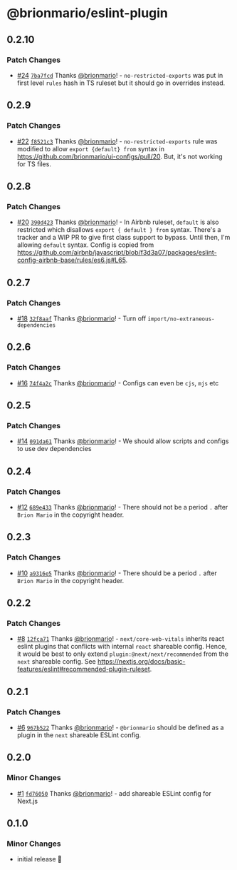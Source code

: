 # @brionmario/eslint-plugin

## 0.2.10

### Patch Changes

- [#24](https://github.com/brionmario/ui-configs/pull/24) [`7ba7fcd`](https://github.com/brionmario/ui-configs/commit/7ba7fcd023129bb77191d6938d251eadad210e3a) Thanks [@brionmario](https://github.com/brionmario)! - `no-restricted-exports` was put in first level `rules` hash in TS ruleset but it should go in overrides instead.

## 0.2.9

### Patch Changes

- [#22](https://github.com/brionmario/ui-configs/pull/22) [`f8521c3`](https://github.com/brionmario/ui-configs/commit/f8521c315184883fcdc5fe281c53550ad8b9464f) Thanks [@brionmario](https://github.com/brionmario)! - `no-restricted-exports` rule was modified to allow `export {default} from` syntax in https://github.com/brionmario/ui-configs/pull/20. But, it's not working for TS files.

## 0.2.8

### Patch Changes

- [#20](https://github.com/brionmario/ui-configs/pull/20) [`390d423`](https://github.com/brionmario/ui-configs/commit/390d42355bd402b3d1fdf6101f5afd2cb59e1b29) Thanks [@brionmario](https://github.com/brionmario)! - In Airbnb ruleset, `default` is also restricted which disallows `export { default } from` syntax. There's a tracker and a WIP PR to give first class support to bypass. Until then, I'm allowing `default` syntax. Config is copied from https://github.com/airbnb/javascript/blob/f3d3a07/packages/eslint-config-airbnb-base/rules/es6.js#L65.

## 0.2.7

### Patch Changes

- [#18](https://github.com/brionmario/ui-configs/pull/18) [`32f8aaf`](https://github.com/brionmario/ui-configs/commit/32f8aaf6b228a071e5c5c634b7818d7247578c4b) Thanks [@brionmario](https://github.com/brionmario)! - Turn off `import/no-extraneous-dependencies`

## 0.2.6

### Patch Changes

- [#16](https://github.com/brionmario/ui-configs/pull/16) [`74f4a2c`](https://github.com/brionmario/ui-configs/commit/74f4a2c0bc5c0b427d6779cf094b97dac0b7685c) Thanks [@brionmario](https://github.com/brionmario)! - Configs can even be `cjs`, `mjs` etc

## 0.2.5

### Patch Changes

- [#14](https://github.com/brionmario/ui-configs/pull/14) [`091da61`](https://github.com/brionmario/ui-configs/commit/091da61f439c02e0098b4b0051fb8275b88c6beb) Thanks [@brionmario](https://github.com/brionmario)! - We should allow scripts and configs to use dev dependencies

## 0.2.4

### Patch Changes

- [#12](https://github.com/brionmario/ui-configs/pull/12) [`689e433`](https://github.com/brionmario/ui-configs/commit/689e4333aa2a468b993be8bed49fee003ee08a16) Thanks [@brionmario](https://github.com/brionmario)! - There should not be a period `.` after `Brion Mario` in the copyright header.

## 0.2.3

### Patch Changes

- [#10](https://github.com/brionmario/ui-configs/pull/10) [`a9316e5`](https://github.com/brionmario/ui-configs/commit/a9316e5feac26c96ec054afbdd04c4e94bb7d824) Thanks [@brionmario](https://github.com/brionmario)! - There should be a period `.` after `Brion Mario` in the copyright header.

## 0.2.2

### Patch Changes

- [#8](https://github.com/brionmario/ui-configs/pull/8) [`12fca71`](https://github.com/brionmario/ui-configs/commit/12fca719df429fce80e4f07624ff8b8e19699e5f) Thanks [@brionmario](https://github.com/brionmario)! - `next/core-web-vitals` inherits react eslint plugins that conflicts with internal `react` shareable config. Hence, it would be best to only extend `plugin:@next/next/recommended` from the `next` shareable config. See https://nextjs.org/docs/basic-features/eslint#recommended-plugin-ruleset.

## 0.2.1

### Patch Changes

- [#6](https://github.com/brionmario/ui-configs/pull/6) [`967b522`](https://github.com/brionmario/ui-configs/commit/967b522141be43e558a0555c0b3a9672dfdcc118) Thanks [@brionmario](https://github.com/brionmario)! - `@brionmario` should be defined as a plugin in the `next` shareable ESLint config.

## 0.2.0

### Minor Changes

- [#1](https://github.com/brionmario/ui-configs/pull/1) [`fd76050`](https://github.com/brionmario/ui-configs/commit/fd7605085b4f6723f55526c49b88c4d0256c465e) Thanks [@brionmario](https://github.com/brionmario)! - add shareable ESLint config for Next.js

## 0.1.0

### Minor Changes

- initial release 🎉
